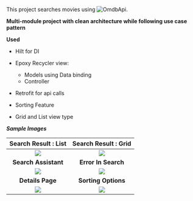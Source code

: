 This project searches movies using ![OmdbApi](https://www.omdbapi.com/).

**Multi-module project with clean architecture while following use case pattern**

**Used**

* Hilt for DI
* Epoxy Recycler view:
    * Models using Data binding
    * Controller

* Retrofit for api calls
* Sorting Feature
* Grid and List view type

***Sample Images***

|                                           **Search Result : List**                                           |                                           **Search Result : Grid**                                           |
|:------------------------------------------------------------------------------------------------------------:|:------------------------------------------------------------------------------------------------------------:|
|  ![](https://github.com/userKamalNayan/Movie_Searcher/assets/70440124/7099386f-a058-45bf-84c3-408ba936f1f4)  |  ![](https://github.com/userKamalNayan/Movie_Searcher/assets/70440124/25f311c9-8902-4f59-b5ae-6d26f0aa096f)  |
|                                             **Search Assistant**                                             |                                             **Error In Search**                                              |
|  ![](https://github.com/userKamalNayan/Movie_Searcher/assets/70440124/238edb7a-9f9e-48e8-b8cb-2dd58900853e)  |  ![](https://github.com/userKamalNayan/Movie_Searcher/assets/70440124/13a03faa-72d5-4da6-aa36-91db27b59345)  |
|                                               **Details Page**                                               |                                             **Sorting Options**                                              |
|  ![](https://github.com/userKamalNayan/Movie_Searcher/assets/70440124/0784e8bb-34fa-4bb8-873e-47afe0cf4469)  |  ![](https://github.com/userKamalNayan/Movie_Searcher/assets/70440124/ea5d22c3-37a2-4986-8993-fa751705cae5)  |


